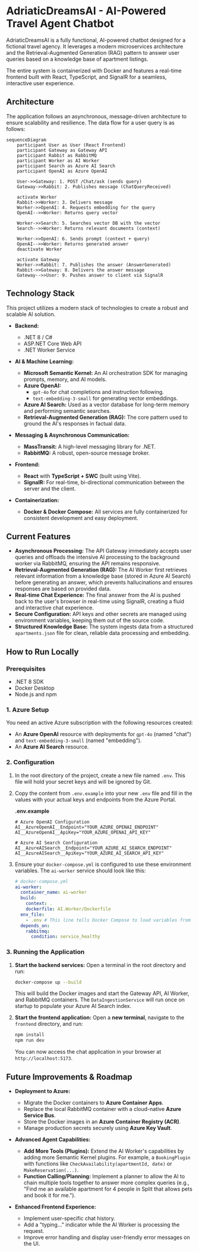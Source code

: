# AdriaticDreamsAI - AI-Powered Travel Agent Chatbot

AdriaticDreamsAI is a fully functional, AI-powered chatbot designed for a fictional travel agency. It leverages a modern microservices architecture and the Retrieval-Augmented Generation (RAG) pattern to answer user queries based on a knowledge base of apartment listings.

The entire system is containerized with Docker and features a real-time frontend built with React, TypeScript, and SignalR for a seamless, interactive user experience.

## Architecture

The application follows an asynchronous, message-driven architecture to ensure scalability and resilience. The data flow for a user query is as follows:

```mermaid
sequenceDiagram
    participant User as User (React Frontend)
    participant Gateway as Gateway API
    participant Rabbit as RabbitMQ
    participant Worker as AI Worker
    participant Search as Azure AI Search
    participant OpenAI as Azure OpenAI

    User->>Gateway: 1. POST /Chat/ask (sends query)
    Gateway->>Rabbit: 2. Publishes message (ChatQueryReceived)
    
    activate Worker
    Rabbit->>Worker: 3. Delivers message
    Worker->>OpenAI: 4. Requests embedding for the query
    OpenAI-->>Worker: Returns query vector
    
    Worker->>Search: 5. Searches vector DB with the vector
    Search-->>Worker: Returns relevant documents (context)
    
    Worker->>OpenAI: 6. Sends prompt (context + query)
    OpenAI-->>Worker: Returns generated answer
    deactivate Worker
    
    activate Gateway
    Worker->>Rabbit: 7. Publishes the answer (AnswerGenerated)
    Rabbit->>Gateway: 8. Delivers the answer message
    Gateway-->>User: 9. Pushes answer to client via SignalR
```

## Technology Stack

This project utilizes a modern stack of technologies to create a robust and scalable AI solution.

  * **Backend:**

      * .NET 8 / C\#
      * ASP.NET Core Web API
      * .NET Worker Service

  * **AI & Machine Learning:**

      * **Microsoft Semantic Kernel:** An AI orchestration SDK for managing prompts, memory, and AI models.
      * **Azure OpenAI:**
          * `gpt-4o` for chat completions and instruction following.
          * `text-embedding-3-small` for generating vector embeddings.
      * **Azure AI Search:** Used as a vector database for long-term memory and performing semantic searches.
      * **Retrieval-Augmented Generation (RAG):** The core pattern used to ground the AI's responses in factual data.

  * **Messaging & Asynchronous Communication:**

      * **MassTransit:** A high-level messaging library for .NET.
      * **RabbitMQ:** A robust, open-source message broker.

  * **Frontend:**

      * **React** with **TypeScript + SWC** (built using Vite).
      * **SignalR:** For real-time, bi-directional communication between the server and the client.

  * **Containerization:**

      * **Docker & Docker Compose:** All services are fully containerized for consistent development and easy deployment.

## Current Features

  * **Asynchronous Processing:** The API Gateway immediately accepts user queries and offloads the intensive AI processing to the background worker via RabbitMQ, ensuring the API remains responsive.
  * **Retrieval-Augmented Generation (RAG):** The AI Worker first retrieves relevant information from a knowledge base (stored in Azure AI Search) before generating an answer, which prevents hallucinations and ensures responses are based on provided data.
  * **Real-time Chat Experience:** The final answer from the AI is pushed back to the user's browser in real-time using SignalR, creating a fluid and interactive chat experience.
  * **Secure Configuration:** API keys and other secrets are managed using environment variables, keeping them out of the source code.
  * **Structured Knowledge Base:** The system ingests data from a structured `apartments.json` file for clean, reliable data processing and embedding.

## How to Run Locally

### Prerequisites

  * .NET 8 SDK
  * Docker Desktop
  * Node.js and npm

### 1\. Azure Setup

You need an active Azure subscription with the following resources created:

  * An **Azure OpenAI** resource with deployments for `gpt-4o` (named "chat") and `text-embedding-3-small` (named "embedding").
  * An **Azure AI Search** resource.

### 2\. Configuration

1.  In the root directory of the project, create a new file named `.env`. This file will hold your secret keys and will be ignored by Git.

2.  Copy the content from `.env.example` into your new `.env` file and fill in the values with your actual keys and endpoints from the Azure Portal.

    **.env.example**

    ```
    # Azure OpenAI Configuration
    AI__AzureOpenAI__Endpoint="YOUR_AZURE_OPENAI_ENDPOINT"
    AI__AzureOpenAI__ApiKey="YOUR_AZURE_OPENAI_API_KEY"

    # Azure AI Search Configuration
    AI__AzureAISearch__Endpoint="YOUR_AZURE_AI_SEARCH_ENDPOINT"
    AI__AzureAISearch__ApiKey="YOUR_AZURE_AI_SEARCH_API_KEY"
    ```

3.  Ensure your `docker-compose.yml` is configured to use these environment variables. The `ai-worker` service should look like this:

    ```yaml
    # docker-compose.yml
    ai-worker:
      container_name: ai-worker
      build:
        context: .
        dockerfile: AI.Worker/Dockerfile
      env_file:
        - .env # This line tells Docker Compose to load variables from the .env file
      depends_on:
        rabbitmq:
          condition: service_healthy
    ```

### 3\. Running the Application

1.  **Start the backend services:** Open a terminal in the root directory and run:

    ```bash
    docker-compose up --build
    ```

    This will build the Docker images and start the Gateway API, AI Worker, and RabbitMQ containers. The `DataIngestionService` will run once on startup to populate your Azure AI Search index.

2.  **Start the frontend application:** Open a **new terminal**, navigate to the `frontend` directory, and run:

    ```bash
    npm install
    npm run dev
    ```

    You can now access the chat application in your browser at `http://localhost:5173`.

## Future Improvements & Roadmap

  * **Deployment to Azure:**

      * Migrate the Docker containers to **Azure Container Apps**.
      * Replace the local RabbitMQ container with a cloud-native **Azure Service Bus**.
      * Store the Docker images in an **Azure Container Registry (ACR)**.
      * Manage production secrets securely using **Azure Key Vault**.

  * **Advanced Agent Capabilities:**

      * **Add More Tools (Plugins):** Extend the AI Worker's capabilities by adding more Semantic Kernel plugins. For example, a `BookingPlugin` with functions like `CheckAvailability(apartmentId, date)` or `MakeReservation(...)`.
      * **Function Calling/Planning:** Implement a planner to allow the AI to chain multiple tools together to answer more complex queries (e.g., "Find me an available apartment for 4 people in Split that allows pets and book it for me.").

  * **Enhanced Frontend Experience:**

      * Implement user-specific chat history.
      * Add a "typing..." indicator while the AI Worker is processing the request.
      * Improve error handling and display user-friendly error messages on the UI.
